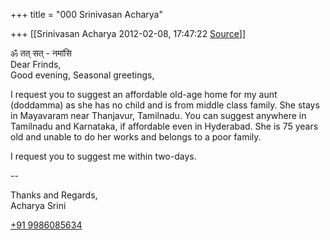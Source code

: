 +++
title = "000 Srinivasan Acharya"

+++
[[Srinivasan Acharya	2012-02-08, 17:47:22 [Source](https://groups.google.com/g/bvparishat/c/kDwD1blolvw)]]



ॐ तत् सत् - नमांसि  
Dear Frinds,  
Good evening, Seasonal greetings,  
  
I request you to suggest an affordable old-age home for my aunt (doddamma) as she has no child and is from middle class family. She stays in Mayavaram near Thanjavur, Tamilnadu. You can suggest anywhere in Tamilnadu and Karnataka, if affordable even in Hyderabad. She is 75 years old and unable to do her works and belongs to a poor family.  
  
I request you to suggest me within two-days.  
  
  
--  

Thanks and Regards,  
Acharya Srini  
  
[+91 9986085634](tel:+91%2099860%2085634)  

  

